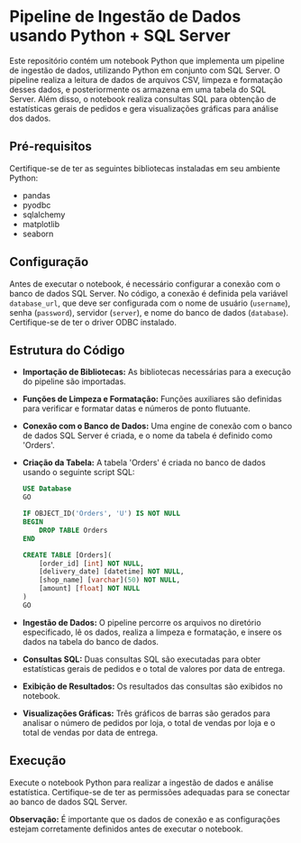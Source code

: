 # Pipeline de Ingestão de Dados usando Python + SQL Server

Este repositório contém um notebook Python que implementa um pipeline de ingestão de dados, utilizando Python em conjunto com SQL Server. O pipeline realiza a leitura de dados de arquivos CSV, limpeza e formatação desses dados, e posteriormente os armazena em uma tabela do SQL Server. Além disso, o notebook realiza consultas SQL para obtenção de estatísticas gerais de pedidos e gera visualizações gráficas para análise dos dados.

## Pré-requisitos

Certifique-se de ter as seguintes bibliotecas instaladas em seu ambiente Python:

- pandas
- pyodbc
- sqlalchemy
- matplotlib
- seaborn

## Configuração

Antes de executar o notebook, é necessário configurar a conexão com o banco de dados SQL Server. No código, a conexão é definida pela variável `database_url`, que deve ser configurada com o nome de usuário (`username`), senha (`password`), servidor (`server`), e nome do banco de dados (`database`). Certifique-se de ter o driver ODBC instalado.

## Estrutura do Código

- **Importação de Bibliotecas:** As bibliotecas necessárias para a execução do pipeline são importadas.

- **Funções de Limpeza e Formatação:** Funções auxiliares são definidas para verificar e formatar datas e números de ponto flutuante.

- **Conexão com o Banco de Dados:** Uma engine de conexão com o banco de dados SQL Server é criada, e o nome da tabela é definido como 'Orders'.

- **Criação da Tabela:** A tabela 'Orders' é criada no banco de dados usando o seguinte script SQL:

    ```sql
    USE Database
    GO

    IF OBJECT_ID('Orders', 'U') IS NOT NULL
    BEGIN
        DROP TABLE Orders
    END

    CREATE TABLE [Orders](
        [order_id] [int] NOT NULL,
        [delivery_date] [datetime] NOT NULL,
        [shop_name] [varchar](50) NOT NULL,
        [amount] [float] NOT NULL
    )
    GO
    ```

- **Ingestão de Dados:** O pipeline percorre os arquivos no diretório especificado, lê os dados, realiza a limpeza e formatação, e insere os dados na tabela do banco de dados.

- **Consultas SQL:** Duas consultas SQL são executadas para obter estatísticas gerais de pedidos e o total de valores por data de entrega.

- **Exibição de Resultados:** Os resultados das consultas são exibidos no notebook.

- **Visualizações Gráficas:** Três gráficos de barras são gerados para analisar o número de pedidos por loja, o total de vendas por loja e o total de vendas por data de entrega.

## Execução

Execute o notebook Python para realizar a ingestão de dados e análise estatística. Certifique-se de ter as permissões adequadas para se conectar ao banco de dados SQL Server.

**Observação:** É importante que os dados de conexão e as configurações estejam corretamente definidos antes de executar o notebook.